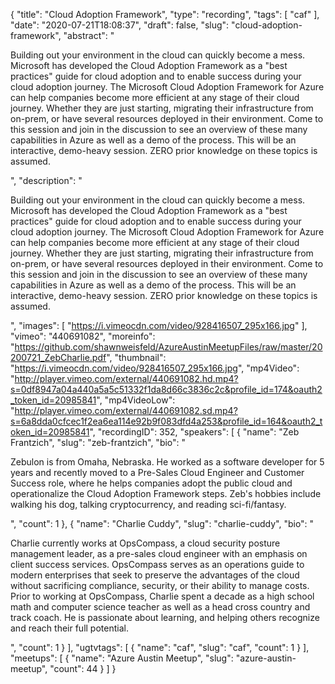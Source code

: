 {
  "title": "Cloud Adoption Framework",
  "type": "recording",
  "tags": [
    "caf"
  ],
  "date": "2020-07-21T18:08:37",
  "draft": false,
  "slug": "cloud-adoption-framework",
  "abstract": "<p>Building out your environment in the cloud can quickly become a mess. Microsoft has developed the Cloud Adoption Framework as a \"best practices\" guide for cloud adoption and to enable success during your cloud adoption journey. The Microsoft Cloud Adoption Framework for Azure can help companies become more efficient at any stage of their cloud journey. Whether they are just starting, migrating their infrastructure from on-prem, or have several resources deployed in their environment. Come to this session and join in the discussion to see an overview of these many capabilities in Azure as well as a demo of the process. This will be an interactive, demo-heavy session. ZERO prior knowledge on these topics is assumed.</p>",
  "description": "<p>Building out your environment in the cloud can quickly become a mess. Microsoft has developed the Cloud Adoption Framework as a \"best practices\" guide for cloud adoption and to enable success during your cloud adoption journey. The Microsoft Cloud Adoption Framework for Azure can help companies become more efficient at any stage of their cloud journey. Whether they are just starting, migrating their infrastructure from on-prem, or have several resources deployed in their environment. Come to this session and join in the discussion to see an overview of these many capabilities in Azure as well as a demo of the process. This will be an interactive, demo-heavy session. ZERO prior knowledge on these topics is assumed.</p>",
  "images": [
    "https://i.vimeocdn.com/video/928416507_295x166.jpg"
  ],
  "vimeo": "440691082",
  "moreinfo": "https://github.com/shawnweisfeld/AzureAustinMeetupFiles/raw/master/20200721_ZebCharlie.pdf",
  "thumbnail": "https://i.vimeocdn.com/video/928416507_295x166.jpg",
  "mp4Video": "http://player.vimeo.com/external/440691082.hd.mp4?s=0df8947a04a440a5a5c51332f1da8d66c3836c2c&profile_id=174&oauth2_token_id=20985841",
  "mp4VideoLow": "http://player.vimeo.com/external/440691082.sd.mp4?s=6a8dda0cfcec1f2ea6ea114e92b9f083dfd4a253&profile_id=164&oauth2_token_id=20985841",
  "recordingID": 352,
  "speakers": [
    {
      "name": "Zeb Frantzich",
      "slug": "zeb-frantzich",
      "bio": "<p>Zebulon is from Omaha, Nebraska. He worked as a software developer for 5 years and recently moved to a Pre-Sales Cloud Engineer and Customer Success role, where he helps companies adopt the public cloud and operationalize the Cloud Adoption Framework steps. Zeb's hobbies include walking his dog, talking cryptocurrency, and reading sci-fi/fantasy.</p>",
      "count": 1
    },
    {
      "name": "Charlie Cuddy",
      "slug": "charlie-cuddy",
      "bio": "<p>Charlie currently works at OpsCompass, a cloud security posture management leader, as a pre-sales cloud engineer with an emphasis on client success services. OpsCompass serves as an operations guide to modern enterprises that seek to preserve the advantages of the cloud without sacrificing compliance, security, or their ability to manage costs. Prior to working at OpsCompass, Charlie spent a decade as a high school math and computer science teacher as well as a head cross country and track coach. He is passionate about learning, and helping others recognize and reach their full potential.</p>",
      "count": 1
    }
  ],
  "ugtvtags": [
    {
      "name": "caf",
      "slug": "caf",
      "count": 1
    }
  ],
  "meetups": [
    {
      "name": "Azure Austin Meetup",
      "slug": "azure-austin-meetup",
      "count": 44
    }
  ]
}